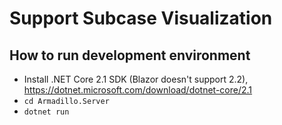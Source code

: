 # Support Subcase Visualization

## How to run development environment
* Install .NET Core 2.1 SDK (Blazor doesn't support 2.2), https://dotnet.microsoft.com/download/dotnet-core/2.1
* `cd Armadillo.Server`
* `dotnet run`